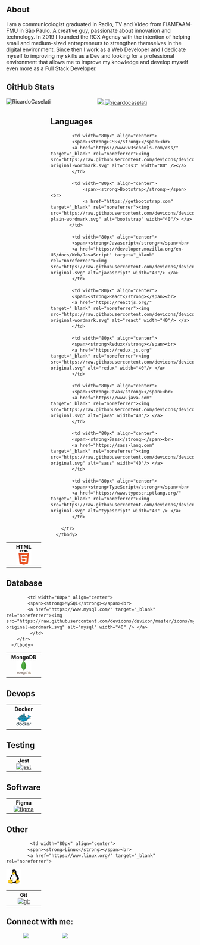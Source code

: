 ## About
<p>I am a communicologist graduated in Radio, TV and Video from FIAMFAAM-FMU in São Paulo. A creative guy, passionate about innovation and technology. In 2019 I founded the RCX Agency with the intention of helping small and medium-sized entrepreneurs to strengthen themselves in the digital environment. Since then I work as a Web Developer and I dedicate myself to improving my skills as a Dev and looking for a professional environment that allows me to improve my knowledge and develop myself even more as a Full Stack Developer.</p>

##  GitHub Stats
<div align="center">
  <a href="https://github.com/RicardoCaselati">
  <img height="150em"  align="left" src="https://github-readme-stats.vercel.app/api?username=RicardoCaselati&count_private=true&show_icons=true&icon_color=7cbc9a&title_color=23998e" alt="RicardoCaselati" />
  <img height="150em" src="https://github-readme-stats.vercel.app/api/top-langs/?username=RicardoCaselati&layout=compact&langs_count=15&title_color=23998e"/>
 <img align="center" src="https://github-readme-streak-stats.herokuapp.com/?user=ricardocaselati&" alt="ricardocaselati" />
  </a>
</div>

## Languages
<table width="320px">
    <tbody>
        <tr valign="top">
		 <td width="80px" align="center">
            <span><strong>HTML</strong></span><br>
            <a href="https://www.w3.org/html/" target="_blank" rel="noreferrer"><img src="https://raw.githubusercontent.com/devicons/devicon/master/icons/html5/html5-original-wordmark.svg" alt="html5" width="40"/></a>
            </td>

			<td width="80px" align="center">
            <span><strong>CSS</strong></span><br>
            <a href="https://www.w3schools.com/css/" target="_blank" rel="noreferrer"><img src="https://raw.githubusercontent.com/devicons/devicon/master/icons/css3/css3-original-wordmark.svg" alt="css3" width="80" /></a>
            </td>

			<td width="80px" align="center">
            	<span><strong>Bootstrap</strong></span><br>
            	<a href="https://getbootstrap.com" target="_blank" rel="noreferrer"><img src="https://raw.githubusercontent.com/devicons/devicon/master/icons/bootstrap/bootstrap-plain-wordmark.svg" alt="bootstrap" width="40"/> </a>
           </td>

            <td width="80px" align="center">
            <span><strong>Javascript</strong></span><br>
            <a href="https://developer.mozilla.org/en-US/docs/Web/JavaScript" target="_blank" rel="noreferrer"><img src="https://raw.githubusercontent.com/devicons/devicon/master/icons/javascript/javascript-original.svg" alt="javascript" width="40"/> </a>
            </td>
			
            <td width="80px" align="center">
            <span><strong>React</strong></span><br>
            <a href="https://reactjs.org/" target="_blank" rel="noreferrer"><img src="https://raw.githubusercontent.com/devicons/devicon/master/icons/react/react-original-wordmark.svg" alt="react" width="40"/> </a>
            </td>

            <td width="80px" align="center">
            <span><strong>Redux</strong></span><br>
            <a href="https://redux.js.org" target="_blank" rel="noreferrer"><img src="https://raw.githubusercontent.com/devicons/devicon/master/icons/redux/redux-original.svg" alt="redux" width="40"/> </a>
            </td>

			<td width="80px" align="center">
			<span><strong>Java</strong></span><br>
			<a href="https://www.java.com" target="_blank" rel="noreferrer"><img src="https://raw.githubusercontent.com/devicons/devicon/master/icons/java/java-original.svg" alt="java" width="40"/> </a>
			</td>

			<td width="80px" align="center">
			<span><strong>Sass</strong></span><br>
			<a href="https://sass-lang.com" target="_blank" rel="noreferrer"><img src="https://raw.githubusercontent.com/devicons/devicon/master/icons/sass/sass-original.svg" alt="sass" width="40"/> </a>
			</td>

			<td width="80px" align="center">
			<span><strong>TypeScript</strong></span><br>
			<a href="https://www.typescriptlang.org/" target="_blank" rel="noreferrer"><img src="https://raw.githubusercontent.com/devicons/devicon/master/icons/typescript/typescript-original.svg" alt="typescript" width="40" /> </a>
			</td>

        </tr>
      </tbody>
  </table>

## Database
<table width="320px">
    <tbody>
        <tr valign="top">
		 <td width="80px" align="center">
            <span><strong>MongoDB</strong></span><br>
            <a href="https://www.mongodb.com/" target="_blank" rel="noreferrer"><img src="https://raw.githubusercontent.com/devicons/devicon/master/icons/mongodb/mongodb-original-wordmark.svg" alt="mongodb" width="40" /> </a>
            </td>
			
			<td width="80px" align="center">
            <span><strong>MySQL</strong></span><br>
			<a href="https://www.mysql.com/" target="_blank" rel="noreferrer"><img src="https://raw.githubusercontent.com/devicons/devicon/master/icons/mysql/mysql-original-wordmark.svg" alt="mysql" width="40" /> </a>
			 </td>
        </tr>
      </tbody>
  </table>

## Devops
<table width="320px">
    <tbody>
        <tr valign="top">
		 <td width="80px" align="center">
            <span><strong>Docker</strong></span><br>
            <a href="https://www.docker.com/" target="_blank" rel="noreferrer"><img src="https://raw.githubusercontent.com/devicons/devicon/master/icons/docker/docker-original-wordmark.svg" alt="docker" width="40" /> </a>
            </td>
        </tr>
      </tbody>
  </table>
 
  ## Testing
<table width="320px">
    <tbody>
        <tr valign="top">
		 <td width="80px" align="center">
            <span><strong>Jest</strong></span><br>
            <a href="https://jestjs.io" target="_blank" rel="noreferrer"><img src="https://www.vectorlogo.zone/logos/jestjsio/jestjsio-icon.svg" alt="jest" width="40" /> </a>
            </td>
        </tr>
      </tbody>
  </table>
  
  ## Software
<table width="320px">
    <tbody>
        <tr valign="top">
		 <td width="80px" align="center">
            <span><strong>Figma</strong></span><br>
            <a href="https://www.figma.com/" target="_blank" rel="noreferrer"><img src="https://www.vectorlogo.zone/logos/figma/figma-icon.svg" alt="figma" width="40" /> </a>
            </td>
        </tr>
      </tbody>
  </table>

 ## Other
 <table width="320px">
    <tbody>
        <tr valign="top">
		 <td width="80px" align="center">
            <span><strong>Git</strong></span><br>
            <a href="https://git-scm.com/" target="_blank" rel="noreferrer">
<img src="https://www.vectorlogo.zone/logos/git-scm/git-scm-icon.svg" alt="git" width="40" /> </a>
            </td>
			
			 <td width="80px" align="center">
            <span><strong>Linux</strong></span><br>
            <a href="https://www.linux.org/" target="_blank" rel="noreferrer">
<img src="https://raw.githubusercontent.com/devicons/devicon/master/icons/linux/linux-original.svg" alt="linux" width="40" /> </a>
            </td>
        </tr>
      </tbody>
  </table>

 ## Connect with me:
<p align="left" style="display: flex; justify-content: space-around; align-items: center; width: 210px">
  <a href="https://linkedin.com/in/https://www.linkedin.com/in/ricardo-caselati/" target="_blank"><img src="https://img.shields.io/badge/-LinkedIn-%230077B5?style=for-the-badge&logo=linkedin&logoColor=white" target="_blank"></a>
  <a href="mailto:ricardocaselati@gmail.com" target="_blank"><img src="https://img.shields.io/badge/-Gmail-%23333?style=for-the-badge&logo=gmail&logoColor=red" target="_blank"></a>
</p>
